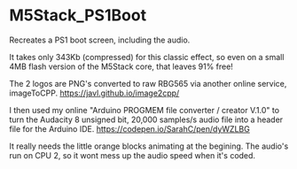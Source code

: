 # M5Stack_PS1Boot

Recreates a PS1 boot screen, including the audio.

It takes only 343Kb (compressed) for this classic effect, so even on a small 4MB flash version of the M5Stack core, that leaves 91% free!

The 2 logos are PNG's converted to raw RBG565 via another online service, imageToCPP. https://javl.github.io/image2cpp/

I then used my online "Arduino PROGMEM file converter / creator V.1.0" to turn the Audacity 8 unsigned bit, 20,000 samples/s audio file into a header file for the Arduino IDE. https://codepen.io/SarahC/pen/dyWZLBG

It really needs the little orange blocks animating at the begining. The audio's run on CPU 2, so it wont mess up the audio speed when it's coded.
